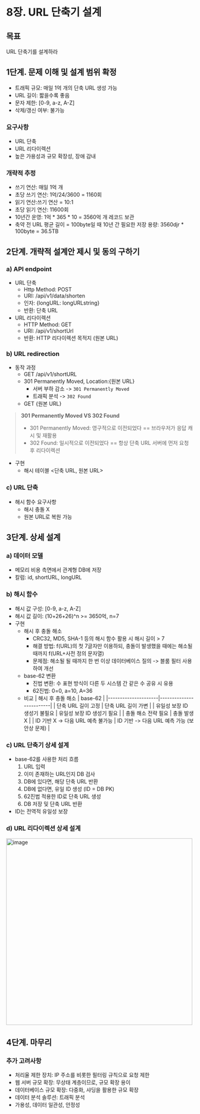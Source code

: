 # 8장. URL 단축기 설계
## 목표
URL 단축기를 설계하라
## 1단계. 문제 이해 및 설계 범위 확정
- 트래픽 규모: 매일 1억 개의 단축 URL 생성 가능
- URL 길이: 짧을수록 좋음
- 문자 제한: [0-9, a-z, A-Z]
- 삭제/갱신 여부: 불가능
### 요구사항
- URL 단축
- URL 리다이렉션
- 높은 가용성과 규모 확장성, 장애 감내
### 개략적 추정
- 쓰기 연산: 매일 1억 개
- 초당 쓰기 연산: 1억/24/3600 = 1160회
- 읽기 연산:쓰기 연산 = 10:1
- 초당 읽기 연산: 11600회
- 10년간 운영: 1억 * 365 * 10 = 3560억 개 레코드 보관
- 축약 전 URL 평균 길이 = 100byte일 때 10년 간 필요한 저장 용량: 3560djr * 100byte = 36.5TB
## 2단계. 개략적 설계안 제시 및 동의 구하기
### a) API endpoint
- URL 단축
  - Http Method: POST
  - URI: /api/v1/data/shorten
  - 인자: {longURL: longURLstring}
  - 반환: 단축 URL
- URL 리다이렉션
  - HTTP Method: GET
  - URI: /api/v1/shortUrl
  - 반환: HTTP 리다이렉션 목적지 (원본 URL)
### b) URL redirection
- 동작 과정
  - GET /api/v1/shortURL
  - 301 Permanently Moved, Location:{원본 URL}
    - 서버 부하 감소 -> `301 Permanently Moved`
    - 트래픽 분석 -> `302 Found`
  - GET {원본 URL}
> **301 Permanently Moved VS 302 Found**
> - 301 Permanently Moved: 영구적으로 이전되었다 == 브라우저가 응답 캐시 및 재활용
> - 302 Found: 일시적으로 이전되었다 == 항상 단축 URL 서버에 먼저 요청 후 리다이렉션
- 구현
  - 해시 테이블 <단축 URL, 원본 URL>
### c) URL 단축
- 해시 함수 요구사항
  - 해시 충돌 X
  - 원본 URL로 복원 가능
## 3단계. 상세 설계
### a) 데이터 모델
- 메모리 비용 측면에서 관계형 DB에 저장
- 칼럼: id, shortURL, longURL
### b) 해시 함수
- 해시 값 구성: [0-9, a-z, A-Z]
- 해시 값 길이: (10+26+26)^n >= 3650억, n=7
- 구현
  - 해시 후 충돌 해소
    - CRC32, MD5, SHA-1 등의 해시 함수 활용 시 해시 길이 > 7
    - 해결 방법: f(URL)의 첫 7글자만 이용하되, 충돌이 발생했을 때에는 해소될 때까지 f(URL+사전 정의 문자열)
    - 문제점: 해소될 될 때까지 한 번 이상 데이터베이스 질의 -> 블룸 필터 사용하여 개선
  - base-62 변환
    - 진법 변환: 수 표현 방식이 다른 두 시스템 간 같은 수 공유 시 유용
    - 62진법: 0=0, a=10, A=36
  - 비교
    | 해시 후 충돌 해소               | base-62                      |
    |---------------------|-------------------------|
    | 단축 URL 길이 고정          | 단축 URL 길이 가변     |
    | 유일성 보장 ID 생성기 불필요 | 유일성 보장 ID 생성기 필요      |
    | 충돌 해소 전략 필요 | 충돌 발생 X  |
    | ID 기반 X -> 다음 URL 예측 불가능 | ID 기반 -> 다음 URL 예측 가능 (보안상 문제) |

### c) URL 단축기 상세 설계
- base-62를 사용한 처리 흐름
  1. URL 입력
  2. 이미 존재하는 URL인지 DB 검사
  3. DB에 있다면, 해당 단축 URL 반환
  4. DB에 없다면, 유일 ID 생성 (ID = DB PK)
  5. 62진법 적용한 ID로 단축 URL 생성
  6. DB 저장 및 단축 URL 반환
- ID는 전역적 유일성 보장
### d) URL 리다이렉션 상세 설계

<img width="500" alt="image" src="https://github.com/user-attachments/assets/e9f1b3d9-bb24-4771-a8ee-204ff77ab275">

## 4단계. 마무리
### 추가 고려사항
- 처리율 제한 장치: IP 주소를 비롯한 필터링 규칙으로 요청 제한
- 웹 서버 규모 확장: 무상태 계층이므로, 규모 확장 용이
- 데이터베이스 규모 확장: 다중화, 샤딩을 활용한 규모 확장
- 데이터 분석 솔루션: 트래픽 분석
- 가용성, 데이터 일관성, 안정성
